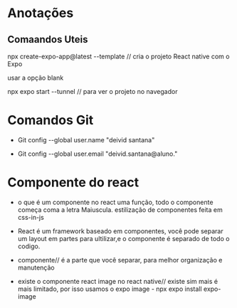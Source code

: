 # Anotações

## Comaandos Uteis
npx create-expo-app@latest --template // cria o projeto React native com o Expo

usar a opção blank 

npx expo start --tunnel  // para ver  o projeto no navegador

# Comandos Git
- Git config --global user.name "deivid santana"

- Git config --global user.email "deivid.santana@aluno."

# Componente do react 

- o que é um componente no react uma função, todo o componente começa coma  a letra Maiuscula. estilização de componentes feita em css-in-js

- React é um framework baseado em componentes, você pode separar um layout em partes para ultilizar,e o componente é separado de todo o codigo.

- componente// é a parte que você separar, para melhor organização e manutenção

- existe o componente react image no react native// existe sim mais é mais limitado, por isso usamos o expo image - npx expo install expo-image